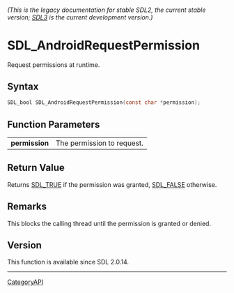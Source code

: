 ###### (This is the legacy documentation for stable SDL2, the current stable version; [SDL3](https://wiki.libsdl.org/SDL3/) is the current development version.)
# SDL_AndroidRequestPermission

Request permissions at runtime.

## Syntax

```c
SDL_bool SDL_AndroidRequestPermission(const char *permission);

```

## Function Parameters

|                    |                            |
| ------------------ | -------------------------- |
| **permission**     | The permission to request. |

## Return Value

Returns [SDL_TRUE](SDL_TRUE.md) if the permission was granted,
[SDL_FALSE](SDL_FALSE.md) otherwise.

## Remarks

This blocks the calling thread until the permission is granted or denied.

## Version

This function is available since SDL 2.0.14.

----
[CategoryAPI](CategoryAPI.md)
